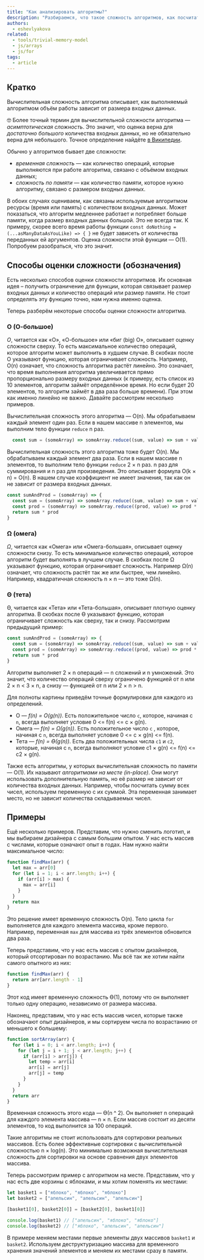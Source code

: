 ```yaml
---
title: "Как анализировать алгоритмы?"
description: "Разбираемся, что такое сложность алгоритмов, как посчитать сложность по времени и по памяти."
authors:
  - eshevlyakova
related:
  - tools/trivial-memory-model
  - js/arrays
  - js/for
tags:
  - article
---
```


## Кратко

Вычислительная сложность алгоритма описывает, как выполняемый алгоритмом объём работы зависит от размера входных данных.

<aside>

🤓 Более точный термин для вычислительной сложности алгоритма — _асимптотическая сложность_. Это значит, что оценка верна для _достаточно большого_ количества входных данных, но не обязательно верна для небольшого. Точное определение найдёте [в Википедии](https://ru.wikipedia.org/wiki/%D0%92%D1%8B%D1%87%D0%B8%D1%81%D0%BB%D0%B8%D1%82%D0%B5%D0%BB%D1%8C%D0%BD%D0%B0%D1%8F_%D1%81%D0%BB%D0%BE%D0%B6%D0%BD%D0%BE%D1%81%D1%82%D1%8C).

</aside>

Обычно у алгоритмов бывает две сложности:

- _временная сложность_ — как количество операций, которые выполняются при работе алгоритма, связано с объёмом входных данных;
- _сложность по памяти_ — как количество памяти, которое нужно алгоритму, связано с размером входных данных.

В обоих случаях оцениваем, как связаны используемые алгоритмом ресурсы (время или память) с количеством входных данных. Может показаться, что алгоритм медленнее работает и потребляет больше памяти, когда размер входных данных большой. Это не всегда так. К примеру, скорее всего время работы функции `const doNothing = (...asManyDataAsYouLike) => { }` не будет зависеть от количества переданных ей аргументов. Оценка сложности этой функции — O(1). Попробуем разобраться, что это значит.

## Способы оценки сложности (обозначения)

Есть несколько способов оценки сложности алгоритмов. Их основная идея – получить ограничение для функции, которая связывает размер входных данных и количество операций или размер памяти. Не стоит определять эту функцию точно, нам нужна именно оценка.

Теперь разберём некоторые способы оценки сложности алгоритма.

### O (О-большое)

_O_, читается как «О», «О-большое» или «биг (big) О», описывает оценку сложности сверху. То есть максимальное количество операций, которое алгоритм может выполнить в худшем случае. В скобках после О указывают функцию, которая ограничивает сложность. Например, O(n) означает, что сложность алгоритма растёт линейно. Это означает, что время выполнения алгоритма увеличивается прямо пропорционально размеру входных данных (к примеру, есть список из 10 элементов, алгоритм займёт определённое время. Но если будет 20 элементов, то алгоритм займёт в два раза больше времени). При этом как именно линейно не важно. Давайте рассмотрим несколько примеров.

Вычислительная сложность этого алгоритма — O(n). Мы обрабатываем каждый элемент один раз. Если в нашем массиве n элементов, мы выполним тело функции `reduce` n раз.

```js
  const sum = (someArray) => someArray.reduce((sum, value) => sum + value, 0)
```

Вычислительная сложность этого алгоритма тоже будет O(n). Мы обрабатываем каждый элемент два раза. Если в нашем массиве n элементов, то выполним тело функции `reduce` 2 × n раз. n раз для суммирования и n раз для произведения. Это описывает формула O(k × n) = O(n). В нашем случае коэффициент не имеет значения, так как он не зависит от размера входных данных.

```js
const sumAndProd = (someArray) => {
  const sum = (someArray) => someArray.reduce((sum, value) => sum + value, 0)
  const prod = (someArray) => someArray.reduce((prod, value) => prod * value, 1)
  return sum * prod
}
```

### Ω (омега)

_Ω_, читается как «Омега» или «Омега-большая», описывает оценку сложности снизу. То есть минимальное количество операций, которое алгоритм будет выполнять в лучшем случае. В скобках после Ω указывают функцию, которая ограничивает сложность. Например Ω(n) означает, что сложность растёт так же или быстрее, чем линейно. Например, квадратичная сложность n × n — это тоже Ω(n).

### Θ (тета)

Θ, читается как «Тета» или «Тета-большая», описывает плотную оценку алгоритма. В скобках после ϴ указывают функцию, которая ограничивает сложность как сверху, так и снизу. Рассмотрим предыдущий пример:

```js
const sumAndProd = (someArray) => {
  const sum = (someArray) => someArray.reduce((sum, value) => sum + value, 0)
  const prod = (someArray) => someArray.reduce((prod, value) => prod * value, 1)
  return sum * prod
}
```

Алгоритм выполняет 2 × n операций — n сложений и n умножений. Это значит, что количество операций сверху ограничено функцией от n или 2 × n < 3 × n, а снизу — функцией от n или 2 × n > n.

Для полноты картины приведём точные формулировки для каждого из определений.

- O — _f(n) = O(g(n))_. Есть положительное число `c`, которое, начиная с `n`, всегда выполняет условие 0 <= f(n) <= c × g(n).
- Омега — _f(n) = Ω(g(n))_. Есть положительное число `c` , которое, начиная с `n`, всегда выполняет условие 0 <= c × g(n) <= f(n).
- Тета — _f(n) = ϴ(g(n))_. Есть два положительных числа `c1` и `c2`, которые, начиная с `n`, всегда выполняют условие c1 × g(n) <= f(n) <= c2 × g(n).

Также есть алгоритмы, у которых вычислительная сложность по памяти — O(1). Их называют _алгоритмами на месте (in-place)_. Они могут использовать дополнительную память, но её размер не зависит от количества входных данных. Например, чтобы посчитать сумму всех чисел, используем переменную с их суммой. Эта переменная занимает место, но не зависит количества складываемых чисел.

## Примеры

Ещё несколько примеров. Представим, что нужно сменить логотип, и мы выбираем дизайнера с самым большим опытом. У нас есть массив с числами, которые означают опыт в годах. Нам нужно найти максимальное число:

```js
function findMax(arr) {
  let max = arr[0]
  for (let i = 1; i < arr.length; i++) {
    if (arr[i] > max) {
      max = arr[i]
    }
  }
  return max
}
```

Это решение имеет временную сложность O(n). Тело цикла `for` выполняется для каждого элемента массива, кроме первого. Например, переменная `max` для массива из трёх элементов обновится два раза.

Теперь представим, что у нас есть массив с опытом дизайнеров, который отсортирован по возрастанию. Мы всё так же хотим найти самого опытного из них:

```js
function findMax(arr) {
  return arr[arr.length - 1]
}
```

Этот код имеет временную сложность ϴ(1), потому что он выполняет только одну операцию, независимо от размера массива.

Наконец, представим, что у нас есть массив чисел, которые также обозначают опыт дизайнеров, и мы сортируем числа по возрастанию от меньшего к большему:

```js
function sortArray(arr) {
  for (let i = 0; i < arr.length; i++) {
    for (let j = i + 1; j < arr.length; j++) {
      if (arr[i] > arr[j]) {
        let temp = arr[i]
        arr[i] = arr[j]
        arr[j] = temp
      }
    }
  }
  return arr
}
```

Временная сложность этого кода — ϴ(n ^ 2). Он выполняет n операций для каждого элемента массива — n × n. Если массив состоит из десяти элементов, то код выполнится за 100 операций.

Такие алгоритмы не стоит использовать для сортировки реальных массивов. Есть более эффективные сортировки с вычислительной сложностью n × log(n). Это минимально возможная вычислительная сложность для сортировки на основе сравнения двух элементов массива.

Теперь рассмотрим пример с алгоритмом на месте. Представим, что у нас есть две корзины с яблоками, и мы хотим поменять их местами:

```js
let basket1 = ["яблоко", "яблоко", "яблоко"]
let basket2 = ["апельсин", "апельсин", "апельсин"]

[basket1[0], basket2[0]] = [basket2[0], basket1[0]]

console.log(basket1) // ["апельсин", "яблоко", "яблоко"]
console.log(basket2) // ["яблоко", "апельсин", "апельсин"]
```

В примере меняем местами первые элементы двух массивов `basket1` и `basket2`. Используем деструктуризацию массива для временного хранения значений элементов и меняем их местами сразу в памяти.
